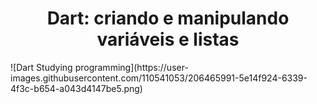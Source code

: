 <h1 align="center"> Dart: criando e manipulando variáveis e listas </h1>
![Dart Studying programming](https://user-images.githubusercontent.com/110541053/206465991-5e14f924-6339-4f3c-b654-a043d4147be5.png)
